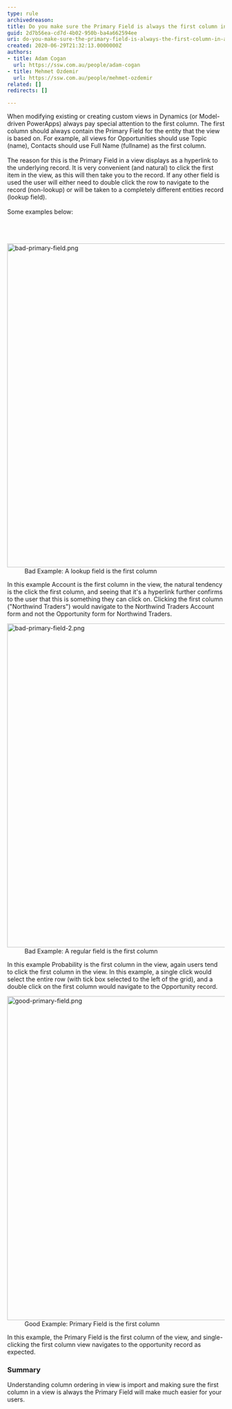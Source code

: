 ```yaml
---
type: rule
archivedreason: 
title: Do you make sure the Primary Field is always the first column in a view?
guid: 2d7b56ea-cd7d-4b02-950b-ba4a662594ee
uri: do-you-make-sure-the-primary-field-is-always-the-first-column-in-a-view
created: 2020-06-29T21:32:13.0000000Z
authors:
- title: Adam Cogan
  url: https://ssw.com.au/people/adam-cogan
- title: Mehmet Ozdemir
  url: https://ssw.com.au/people/mehmet-ozdemir
related: []
redirects: []

---
```



When modifying existing or creating custom views in Dynamics (or Model-driven PowerApps) always pay special attention to the first column. The first column should always contain the Primary Field for the entity that the view is based on. For example, all views for Opportunities should use Topic (name), Contacts should use Full Name (fullname)&#160;as the first column.<br><br>The reason for this is the Primary Field in a view displays as a hyperlink to the underlying record. It is very convenient (and natural) to click the first item in the view, as this will then take you to the record. If any other field is used the user will either need to double click the row to navigate to the record (non-lookup) or will be taken to a completely different entities record (lookup field).<br><br>Some examples below&#58;<br><br>
<br><excerpt class='endintro'></excerpt><br>
<dl class="badImage"><dt><img src="/PublishingImages/bad-primary-field.png" alt="bad-primary-field.png" style="width&#58;750px;" /></dt><dd>Bad Example&#58; A lookup field is the first column</dd></dl><p>In this example Account is the first column in the view, the natural tendency is the click the first column, and seeing that it's a hyperlink further confirms to the user that this is something they can click on. Clicking the first column (&quot;Northwind Traders&quot;) would navigate to the Northwind Traders Account form and not the Opportunity form for Northwind Traders.</p><dl class="badImage"><dt><img src="/PublishingImages/bad-primary-field-2.png" alt="bad-primary-field-2.png" style="width&#58;750px;" /></dt><dd>Bad Example&#58; A regular field is the first column</dd></dl><p>In this example Probability is the first column in the view, again users tend to click the first column in the view. In this example, a single click would select the entire row (with tick box selected to the left of the grid), and a double click on the first column would navigate to the Opportunity record.</p><dl class="goodImage"><dt><img src="/PublishingImages/good-primary-field.png" alt="good-primary-field.png" style="width&#58;750px;" /></dt><dd>Good Example&#58; Primary Field is the first column</dd></dl><p>In this example, the Primary Field is the first column of the view, and single-clicking the first column view navigates to the opportunity record as expected.</p><h3 class="ssw15-rteElement-H3">​Summary​<br></h3>Understanding column ordering in view is import and making sure the first column in a view is always the Primary Field will make much easier for your users.<p>​<br></p>


